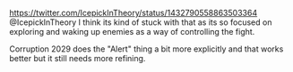 https://twitter.com/IcepickInTheory/status/1432790558863503364 @IcepickInTheory I think its kind of stuck with that as its so focused on exploring and waking up enemies as a way of controlling the fight.

Corruption 2029 does the "Alert" thing a bit more explicitly and that works better but it still needs more refining.